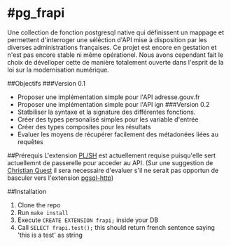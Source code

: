 #pg_frapi
===============

Une collection de fonction postgresql native qui définissent un mappage et permettent d'interroger une séléction d'API mise à disposition par les diverses administrations françaises.
Ce projet est encore en gestation et n'est pas encore stable ni même opérationel. Nous avons cependant fait le choix de dévelloper cette de manière totalement ouverte dans l'esprit de la loi sur la modernisation numérique.

##Objectifs
###Version 0.1
* Proposer une implémentation simple pour l'API adresse.gouv.fr
* Proposer une implémentation simple pour l'API ign
###Version 0.2
* Statbiliser la syntaxe et la signature des différentes fonctions.
* Créer des types personalisé simples pour les variable d'entrée
* Créer des types composites pour les résultats
* Evaluer les moyens de récupérer facilement des métadonées liées au requêtes


##Prérequis
L'extension [PL/SH](https://github.com/petere/plsh) est actuellement requise puisqu'elle sert actuellemnt de passerelle pour acceder au API.
(Sur une suggestion de [Christian Quest](https://github.com/cquest) il sera necessaire d'evaluer s'il ne serait pas opportun de basculer vers l'extension [pgsql-http](https://github.com/pramsey/pgsql-http))


##Installation
1. Clone the repo
1. Run `make install`
1. Execute `CREATE EXTENSION frapi;` inside your DB
1. Call `SELECT frapi.test();` this should return french sentence saying 'this is a test' as string
